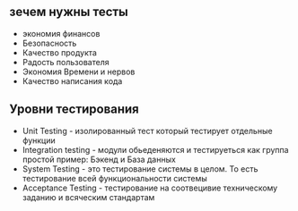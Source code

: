 ## зечем нужны тесты
- экономия финансов
- Безопасность 
- Качество продукта
- Радость пользователя
- Экономия Времени и нервов
- Качество написания кода
## Уровни тестирования
- Unit Testing - изолированный тест который тестирует отдельные функции
- Integration testing - модули обьеденяются и тестируеться как группа простой пример: Бэкенд и База данных
- System Testing - это тестирование системы в целом. То есть тестирование всей функциональности системы
- Acceptance Testing - тестирование на соотвецивие техническому заданию и всяческим стандартам
